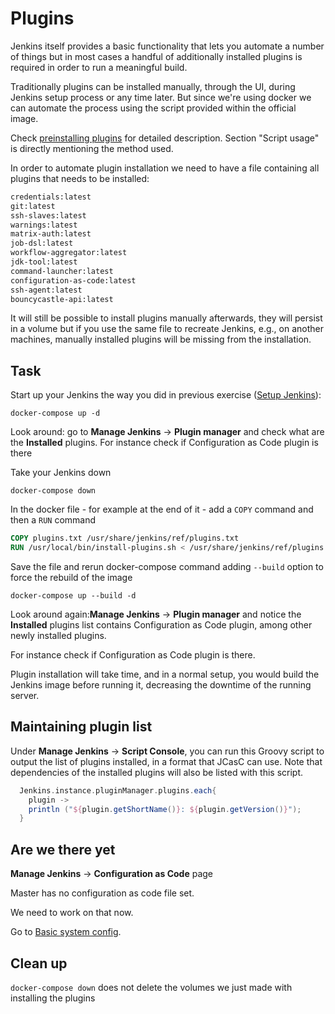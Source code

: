 # Plugins

Jenkins itself provides a basic functionality that lets you automate a number
of things but in most cases a handful of additionally installed plugins is
required in order to run a meaningful build.

Traditionally plugins can be installed manually, through the UI, during Jenkins
setup process or any time later. But since we're using docker we can automate
the process using the script provided within the official image.

Check [preinstalling
plugins](https://github.com/jenkinsci/docker#preinstalling-plugins) for
detailed description.  Section "Script usage" is directly mentioning the method
used.

In order to automate plugin installation we need to have a file containing all
plugins that needs to be installed:

```txt
credentials:latest
git:latest
ssh-slaves:latest
warnings:latest
matrix-auth:latest
job-dsl:latest
workflow-aggregator:latest
jdk-tool:latest
command-launcher:latest
configuration-as-code:latest
ssh-agent:latest
bouncycastle-api:latest
```

It will still be possible to install plugins manually afterwards, they will
persist in a volume but if you use the same file to recreate Jenkins, e.g., on
another machines, manually installed plugins will be missing from the
installation.

## Task

Start up your Jenkins the way you did in previous exercise ([Setup
Jenkins](../setup-jenkins/README.md)):

`docker-compose up -d`

Look around: go to **Manage Jenkins** -> **Plugin manager** and check what are
the **Installed** plugins.  For instance check if Configuration as Code plugin
is there

Take your Jenkins down

`docker-compose down`

In the docker file - for example at the end of it - add a `COPY` command and
then a `RUN` command

```DOCKERFILE
COPY plugins.txt /usr/share/jenkins/ref/plugins.txt
RUN /usr/local/bin/install-plugins.sh < /usr/share/jenkins/ref/plugins.txt
```

Save the file and rerun docker-compose command adding `--build` option to force
the rebuild of the image

`docker-compose up --build -d`

Look around again:**Manage Jenkins** -> **Plugin manager** and notice the
**Installed** plugins list contains Configuration as Code plugin, among other
newly installed plugins.

For instance check if Configuration as Code plugin is there.

Plugin installation will take time, and in a normal setup, you would build the
Jenkins image before running it, decreasing the downtime of the running server.

## Maintaining plugin list

Under **Manage Jenkins** -> **Script Console**, you can run this Groovy script
to output the list of plugins installed, in a format that JCasC can use. Note
that dependencies of the installed plugins will also be listed with this
script.

```groovy
  Jenkins.instance.pluginManager.plugins.each{
    plugin ->
    println ("${plugin.getShortName()}: ${plugin.getVersion()}");
  }
```

## Are we there yet

**Manage Jenkins** -> **Configuration as Code** page

Master has no configuration as code file set.

We need to work on that now.

Go to [Basic system config](basic-system-config/README.md).

## Clean up

`docker-compose down` does not delete the volumes we just made with installing
the plugins
